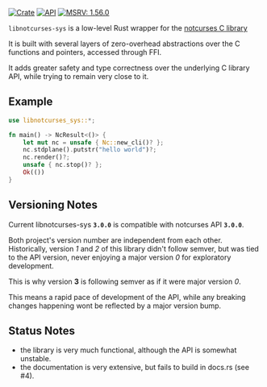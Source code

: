 [![Crate](https://img.shields.io/crates/v/libnotcurses-sys.svg)](https://crates.io/crates/libnotcurses-sys)
[![API](https://docs.rs/libnotcurses-sys/badge.svg)](https://dankamongmen.github.io/notcurses/rustdoc/libnotcurses_sys/)
[![MSRV: 1.56.0](https://flat.badgen.net/badge/MSRV/1.56.0/purple)](https://blog.rust-lang.org/2021/10/21/Rust-1.56.0.html)

`libnotcurses-sys` is a low-level Rust wrapper for the
[notcurses C library](https://www.github.com/dankamongmen/notcurses/)

It is built with several layers of zero-overhead abstractions
over the C functions and pointers, accessed through FFI.

It adds greater safety and type correctness over the underlying C library API,
while trying to remain very close to it.

## Example

```rust
use libnotcurses_sys::*;

fn main() -> NcResult<()> {
    let mut nc = unsafe { Nc::new_cli()? };
    nc.stdplane().putstr("hello world")?;
    nc.render()?;
    unsafe { nc.stop()? };
    Ok(())
}
```

## Versioning Notes

Current libnotcurses-sys **`3.0.0`** is compatible with notcurses API **`3.0.0`**.

Both project's version number are independent from each other. Historically,
version *1* and *2* of this library didn't follow semver, but was tied to the
API version, never enjoying a major version *0* for exploratory development.

This is why version **3** is following semver as if it were major version *0*.

This means a rapid pace of development of the API, while any breaking changes
happening wont be reflected by a major version bump.

## Status Notes

- the library is very much functional, although the API is somewhat unstable.
- the documentation is very extensive, but fails to build in docs.rs (see #4).
